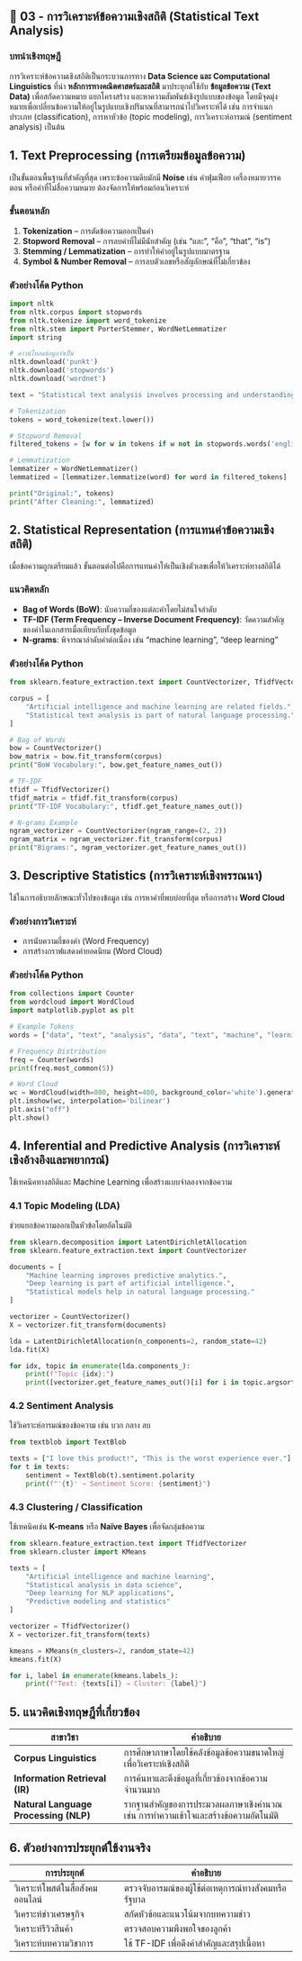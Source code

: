 ## 🧠 03 - การวิเคราะห์ข้อความเชิงสถิติ (Statistical Text Analysis)

### บทนำเชิงทฤษฎี

การวิเคราะห์ข้อความเชิงสถิติเป็นกระบวนการทาง **Data Science และ Computational Linguistics** ที่นำ **หลักการทางคณิตศาสตร์และสถิติ** มาประยุกต์ใช้กับ **ข้อมูลข้อความ (Text Data)** เพื่อสกัดความหมาย แยกโครงสร้าง และหาความสัมพันธ์เชิงรูปแบบของข้อมูล โดยมีจุดมุ่งหมายเพื่อเปลี่ยนข้อความให้อยู่ในรูปแบบเชิงปริมาณที่สามารถนำไปวิเคราะห์ได้ เช่น การจำแนกประเภท (classification), การหาหัวข้อ (topic modeling), การวิเคราะห์อารมณ์ (sentiment analysis) เป็นต้น

## 1. Text Preprocessing (การเตรียมข้อมูลข้อความ)

เป็นขั้นตอนพื้นฐานที่สำคัญที่สุด เพราะข้อความดิบมักมี **Noise** เช่น คำฟุ่มเฟือย เครื่องหมายวรรคตอน หรือคำที่ไม่สื่อความหมาย ต้องจัดการให้พร้อมก่อนวิเคราะห์

### ขั้นตอนหลัก

1. **Tokenization** – การตัดข้อความออกเป็นคำ
2. **Stopword Removal** – การลบคำที่ไม่มีนัยสำคัญ (เช่น “และ”, “คือ”, “that”, “is”)
3. **Stemming / Lemmatization** – การทำให้คำอยู่ในรูปแบบมาตรฐาน
4. **Symbol & Number Removal** – การลบตัวเลขหรือสัญลักษณ์ที่ไม่เกี่ยวข้อง

### ตัวอย่างโค้ด Python

```python
import nltk
from nltk.corpus import stopwords
from nltk.tokenize import word_tokenize
from nltk.stem import PorterStemmer, WordNetLemmatizer
import string

# ดาวน์โหลดข้อมูลจำเป็น
nltk.download('punkt')
nltk.download('stopwords')
nltk.download('wordnet')

text = "Statistical text analysis involves processing and understanding text data using math and statistics."

# Tokenization
tokens = word_tokenize(text.lower())

# Stopword Removal
filtered_tokens = [w for w in tokens if w not in stopwords.words('english') and w not in string.punctuation]

# Lemmatization
lemmatizer = WordNetLemmatizer()
lemmatized = [lemmatizer.lemmatize(word) for word in filtered_tokens]

print("Original:", tokens)
print("After Cleaning:", lemmatized)
```

## 2. Statistical Representation (การแทนค่าข้อความเชิงสถิติ)

เมื่อข้อความถูกเตรียมแล้ว ขั้นตอนต่อไปคือการแทนค่าให้เป็นเชิงตัวเลขเพื่อให้วิเคราะห์ทางสถิติได้

### แนวคิดหลัก

* **Bag of Words (BoW)**: นับความถี่ของแต่ละคำโดยไม่สนใจลำดับ
* **TF-IDF (Term Frequency – Inverse Document Frequency)**: วัดความสำคัญของคำในเอกสารเมื่อเทียบกับทั้งชุดข้อมูล
* **N-grams**: พิจารณาลำดับคำต่อเนื่อง เช่น “machine learning”, “deep learning”

### ตัวอย่างโค้ด Python

```python
from sklearn.feature_extraction.text import CountVectorizer, TfidfVectorizer

corpus = [
    "Artificial intelligence and machine learning are related fields.",
    "Statistical text analysis is part of natural language processing."
]

# Bag of Words
bow = CountVectorizer()
bow_matrix = bow.fit_transform(corpus)
print("BoW Vocabulary:", bow.get_feature_names_out())

# TF-IDF
tfidf = TfidfVectorizer()
tfidf_matrix = tfidf.fit_transform(corpus)
print("TF-IDF Vocabulary:", tfidf.get_feature_names_out())

# N-grams Example
ngram_vectorizer = CountVectorizer(ngram_range=(2, 2))
ngram_matrix = ngram_vectorizer.fit_transform(corpus)
print("Bigrams:", ngram_vectorizer.get_feature_names_out())
```

## 3. Descriptive Statistics (การวิเคราะห์เชิงพรรณนา)

ใช้ในการอธิบายลักษณะทั่วไปของข้อมูล เช่น การหาคำที่พบบ่อยที่สุด หรือการสร้าง **Word Cloud**

### ตัวอย่างการวิเคราะห์

* การนับความถี่ของคำ (Word Frequency)
* การสร้างกราฟแสดงคำยอดนิยม (Word Cloud)

### ตัวอย่างโค้ด Python

```python
from collections import Counter
from wordcloud import WordCloud
import matplotlib.pyplot as plt

# Example Tokens
words = ["data", "text", "analysis", "data", "text", "machine", "learning", "data"]

# Frequency Distribution
freq = Counter(words)
print(freq.most_common(5))

# Word Cloud
wc = WordCloud(width=800, height=400, background_color='white').generate(" ".join(words))
plt.imshow(wc, interpolation='bilinear')
plt.axis("off")
plt.show()
```

## 4. Inferential and Predictive Analysis (การวิเคราะห์เชิงอ้างอิงและพยากรณ์)

ใช้เทคนิคทางสถิติและ Machine Learning เพื่อสร้างแบบจำลองจากข้อความ

### 4.1 Topic Modeling (LDA)

ช่วยแยกข้อความออกเป็นหัวข้อโดยอัตโนมัติ

```python
from sklearn.decomposition import LatentDirichletAllocation
from sklearn.feature_extraction.text import CountVectorizer

documents = [
    "Machine learning improves predictive analytics.",
    "Deep learning is part of artificial intelligence.",
    "Statistical models help in natural language processing."
]

vectorizer = CountVectorizer()
X = vectorizer.fit_transform(documents)

lda = LatentDirichletAllocation(n_components=2, random_state=42)
lda.fit(X)

for idx, topic in enumerate(lda.components_):
    print(f"Topic {idx}:")
    print([vectorizer.get_feature_names_out()[i] for i in topic.argsort()[-5:]])
```

### 4.2 Sentiment Analysis

ใช้วิเคราะห์อารมณ์ของข้อความ เช่น บวก กลาง ลบ

```python
from textblob import TextBlob

texts = ["I love this product!", "This is the worst experience ever."]
for t in texts:
    sentiment = TextBlob(t).sentiment.polarity
    print(f"'{t}' → Sentiment Score: {sentiment}")
```

### 4.3 Clustering / Classification

ใช้เทคนิคเช่น **K-means** หรือ **Naïve Bayes** เพื่อจัดกลุ่มข้อความ

```python
from sklearn.feature_extraction.text import TfidfVectorizer
from sklearn.cluster import KMeans

texts = [
    "Artificial intelligence and machine learning",
    "Statistical analysis in data science",
    "Deep learning for NLP applications",
    "Predictive modeling and statistics"
]

vectorizer = TfidfVectorizer()
X = vectorizer.fit_transform(texts)

kmeans = KMeans(n_clusters=2, random_state=42)
kmeans.fit(X)

for i, label in enumerate(kmeans.labels_):
    print(f"Text: {texts[i]} → Cluster: {label}")
```

## 5. แนวคิดเชิงทฤษฎีที่เกี่ยวข้อง

| สาขาวิชา                              | คำอธิบาย                                                                            |
| ------------------------------------- | ----------------------------------------------------------------------------------- |
| **Corpus Linguistics**                | การศึกษาภาษาโดยใช้คลังข้อมูลข้อความขนาดใหญ่เพื่อวิเคราะห์เชิงสถิติ                  |
| **Information Retrieval (IR)**        | การค้นหาและดึงข้อมูลที่เกี่ยวข้องจากข้อความจำนวนมาก                                 |
| **Natural Language Processing (NLP)** | รากฐานสำคัญของการประมวลผลภาษาเชิงคำนวณ เช่น การทำความเข้าใจและสร้างข้อความอัตโนมัติ |

## 6. ตัวอย่างการประยุกต์ใช้งานจริง

| การประยุกต์                      | คำอธิบาย                                             |
| -------------------------------- | ---------------------------------------------------- |
| วิเคราะห์โพสต์ในสื่อสังคมออนไลน์ | ตรวจจับอารมณ์ของผู้ใช้ต่อเหตุการณ์ทางสังคมหรือรัฐบาล |
| วิเคราะห์ข่าวเศรษฐกิจ            | สกัดหัวข้อและแนวโน้มจากบทความข่าว                    |
| วิเคราะห์รีวิวสินค้า             | ตรวจสอบความพึงพอใจของลูกค้า                          |
| วิเคราะห์บทความวิชาการ           | ใช้ TF-IDF เพื่อดึงคำสำคัญและสรุปเนื้อหา             |


